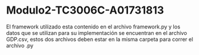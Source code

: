 # Modulo2-TC3006C-A01731813
El framework utilizado esta contenido en el archivo framework.py y los datos que se utilizan para su implementación se encuentran en el archivo GDP.csv, estos dos archivos deben estar en la misma carpeta para correr el archivo .py

